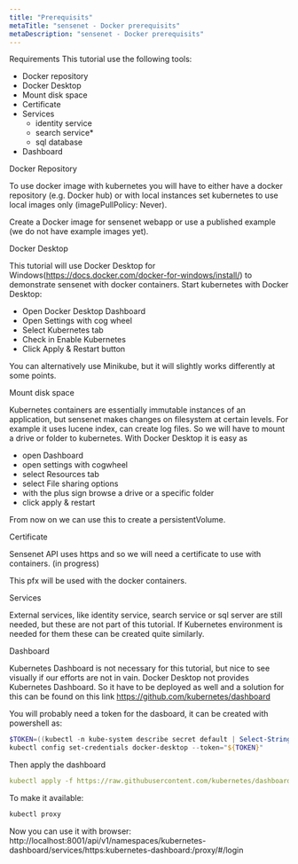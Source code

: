 ```yaml
---
title: "Prerequisits"
metaTitle: "sensenet - Docker prerequisits"
metaDescription: "sensenet - Docker prerequisits"
---
```


Requirements
This tutorial use the following tools:

- Docker repository
- Docker Desktop
- Mount disk space
- Certificate
- Services
    - identity service
    - search service*
    - sql database
- Dashboard

Docker Repository

To use docker image with kubernetes you will have to either have a docker repository (e.g. Docker hub) or with local instances set kubernetes to use local images only (imagePullPolicy: Never).

Create a Docker image for sensenet webapp or use a published example (we do not have example images yet).

Docker Desktop

This tutorial will use Docker Desktop for Windows(https://docs.docker.com/docker-for-windows/install/) to demonstrate sensenet with docker containers. Start kubernetes with Docker Desktop:
- Open Docker Desktop Dashboard
- Open Settings with cog wheel
- Select Kubernetes tab
- Check in Enable Kubernetes
- Click Apply & Restart button

You can alternatively use Minikube, but it will slightly works differently at some points.

Mount disk space

Kubernetes containers are essentially immutable instances of an application, but sensenet makes changes on filesystem at certain levels. For example it uses lucene index, can create log files. So we will have to mount a drive or folder to kubernetes. With Docker Desktop it is easy as
- open Dashboard 
- open settings with cogwheel
- select Resources tab
- select File sharing options
- with the plus sign browse a drive or a specific folder 
- click apply & restart

From now on we can use this to create a persistentVolume.

Certificate

Sensenet API uses https and so we will need a certificate to use with containers. (in progress)

This pfx will be used with the docker containers.

Services

External services, like identity service, search service or sql server are still needed, but these are not part of this tutorial. If Kubernetes environment is needed for them these can be created quite similarly.

Dashboard

Kubernetes Dashboard is not necessary for this tutorial, but nice to see visually if our efforts are not in vain. Docker Desktop not provides Kubernetes Dashboard. So it have to be deployed as well and a solution for this can be found on this link https://github.com/kubernetes/dashboard

You will probably need a token for the dasboard, it can be created with powershell as:
```powershell
$TOKEN=((kubectl -n kube-system describe secret default | Select-String "token:") -split " +")[1]
kubectl config set-credentials docker-desktop --token="${TOKEN}"
```

Then apply the dashboard
```yaml
kubectl apply -f https://raw.githubusercontent.com/kubernetes/dashboard/v2.0.3/aio/deploy/recommended.yaml
```

To make it available:
```powershell
kubectl proxy
```

Now you can use it with browser:
http://localhost:8001/api/v1/namespaces/kubernetes-dashboard/services/https:kubernetes-dashboard:/proxy/#/login

